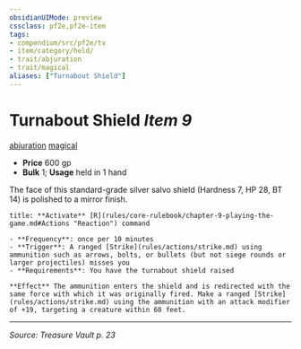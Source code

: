 ```yaml
---
obsidianUIMode: preview
cssclass: pf2e,pf2e-item
tags:
- compendium/src/pf2e/tv
- item/category/held/
- trait/abjuration
- trait/magical
aliases: ["Turnabout Shield"]
---
```

# Turnabout Shield *Item 9*  
[abjuration](abjuration.md "Abjuration School Trait")  [magical](magical.md "Magical Item Trait")  

- **Price** 600 gp
- **Bulk** 1; **Usage** held in 1 hand

The face of this standard-grade silver salvo shield (Hardness 7, HP 28, BT 14) is polished to a mirror finish.

```ad-embed-ability
title: **Activate** [R](rules/core-rulebook/chapter-9-playing-the-game.md#Actions "Reaction") command

- **Frequency**: once per 10 minutes
- **Trigger**: A ranged [Strike](rules/actions/strike.md) using ammunition such as arrows, bolts, or bullets (but not siege rounds or larger projectiles) misses you
- **Requirements**: You have the turnabout shield raised

**Effect** The ammunition enters the shield and is redirected with the same force with which it was originally fired. Make a ranged [Strike](rules/actions/strike.md) using the ammunition with an attack modifier of +19, targeting a creature within 60 feet.
```


---
*Source: Treasure Vault p. 23*